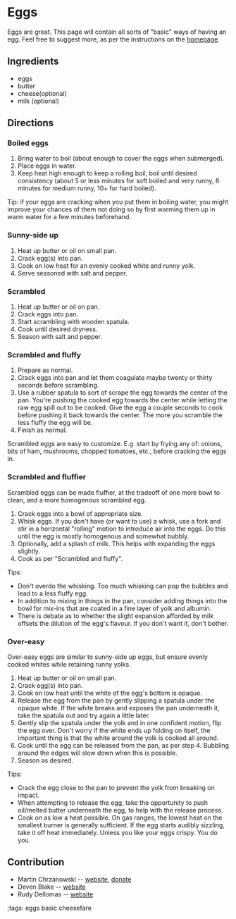 # Eggs

Eggs are great. This page will contain all sorts of "basic" ways of having an
egg. Feel free to suggest more, as per the instructions on the
[homepage](index.html).

## Ingredients

- eggs
- butter
- cheese(optional)
- milk (optional)

## Directions

### Boiled eggs

1. Bring water to boil (about enough to cover the eggs when submerged).
2. Place eggs in water.
3. Keep heat high enough to keep a rolling boil, boil until desired consistency
   (about 5 or less minutes for soft boiled and very runny, 8 minutes for medium
   runny, 10+ for hard boiled).

Tip: if your eggs are cracking when you put them in boiling water, you might
improve your chances of them not doing so by first warming them up in warm water
for a few minutes beforehand.

### Sunny-side up

1. Heat up butter or oil on small pan.
2. Crack egg(s) into pan.
3. Cook on low heat for an evenly cooked white and runny yolk.
4. Serve seasoned with salt and pepper.

### Scrambled

1. Heat up butter or oil on pan.
2. Crack eggs into pan.
3. Start scrambling with wooden spatula.
4. Cook until desired dryness.
5. Season with salt and pepper.

### Scrambled and fluffy

1. Prepare as normal.
2. Crack eggs into pan and let them coagulate maybe twenty or thirty seconds before scrambling.
3. Use a rubber spatula to sort of scrape the egg towards the center of the pan.
You're pushing the cooked egg towards the center while letting the raw egg spill out to be cooked.
Give the egg a couple seconds to cook before pushing it back towards the center.
The more you scramble the less fluffy the egg will be.
4. Finish as normal.

Scrambled eggs are easy to customize. E.g. start by frying any of: onions, bits
of ham, mushrooms, chopped tomatoes, etc., before cracking the eggs in.

### Scrambled and fluffier

Scrambled eggs can be made fluffier, at the tradeoff of one more bowl to clean,
and a more homogenous scrambled egg.

1. Crack eggs into a bowl of appropriate size.
2. Whisk eggs. If you don't have (or want to use) a whisk,
use a fork and stir in a horizontal "rolling" motion to introduce air into the eggs.
Do this until the egg is mostly homogenous and somewhat bubbly.
3. Optionally, add a splash of milk. This helps with expanding the eggs slightly.
4. Cook as per "Scrambled and fluffy".

Tips:
 - Don't overdo the whisking. Too much whisking can pop the bubbles and lead to a less fluffy egg.
 - In addition to mixing in things in the pan, consider adding things into the bowl for mix-ins that are
 coated in a fine layer of yolk and albumin.
 - There is debate as to whether the slight expansion afforded by milk offsets the dilution of the egg's flavour.
 If you don't want it, don't bother.

### Over-easy

Over-easy eggs are similar to sunny-side up eggs, but ensure evenly cooked whites
while retaining runny yolks.

1. Heat up butter or oil on small pan.
2. Crack egg(s) into pan.
3. Cook on low heat until the white of the egg's bottom is opaque.
4. Release the egg from the pan by gently slipping a spatula under the opaque white.
If the white breaks and exposes the pan underneath it, take the spatula out and try again
a little later.
5. Gently slip the spatula under the yolk and in one confident motion, flip the egg over.
Don't worry if the white ends up folding on itself, the important thing is that the white
around the yolk is cooked all around.
6. Cook until the egg can be released from the pan, as per step 4. Bubbling around the edges
will slow down when this is possible.
7. Season as desired.

Tips:
 - Crack the egg close to the pan to prevent the yolk from breaking on impact.
 - When attempting to release the egg, take the opportunity to push oil/melted butter
 underneath the egg, to help with the release process.
 - Cook on as low a heat possible. On gas ranges, the lowest heat on the smallest burner is
 generally sufficient. If the egg starts audibly sizzling, take it off heat immediately.
 Unless you like your eggs crispy. You do you.

## Contribution

- Martin Chrzanowski -- [website](https://m-chrzan.xyz), [donate](https://m-chrzan.xyz/crypto.html)
- Deven Blake -- [website](http://www.trinity.moe)
- Rudy Dellomas -- [website](https://dther.xyz)

;tags: eggs basic cheesefare
